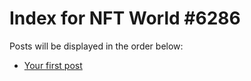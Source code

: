 # Index for NFT World #6286
Posts will be displayed in the order below:

- [Your first post](./001-first.md)

